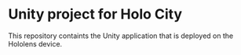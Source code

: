 # Unity project for Holo City

This repository containts the Unity application that is deployed on the Hololens device.
